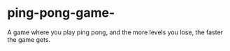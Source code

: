 # ping-pong-game-
A game where you play ping pong, and the more levels you lose, the faster the game gets.
